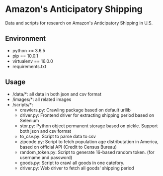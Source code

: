 
# Amazon's Anticipatory Shipping
Data and scripts for research on Amazon's Anticipatory Shipping in U.S.

## Environment

 - python >= 3.6.5
 - pip == 10.0.1
 - virtualenv == 16.0.0
 - requirements.txt
## Usage

 - /data/*: all data in both json and csv format
 - /images/*: all related images
 - /scripts/*:
	 - crawlers.py: Crawling package based on default urllib
	 - driver.py: Frontend driver for extracting shipping period based on Selenium
	 - stor.py: Python object permanent storage based on pickle. Support both json and csv format
	 - to_csv.py: Script to parse data to csv
	 - zipcode.py: Script to fetch population age distributation in America, based on official API (Credit to Census Bureau)
	 - random_token.py: Script to generate 16-based random token. (for username and password)
	 - goods.py: Script to crawl all goods in one catefory.
	 - driver.py: Web driver to fetch all goods' shipping period

